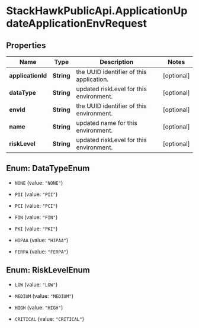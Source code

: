 # StackHawkPublicApi.ApplicationUpdateApplicationEnvRequest

## Properties

Name | Type | Description | Notes
------------ | ------------- | ------------- | -------------
**applicationId** | **String** | the UUID identifier of this application. | [optional] 
**dataType** | **String** | updated riskLevel for this environment. | [optional] 
**envId** | **String** | the UUID identifier of this environment. | [optional] 
**name** | **String** | updated name for this environment. | [optional] 
**riskLevel** | **String** | updated riskLevel for this environment. | [optional] 



## Enum: DataTypeEnum


* `NONE` (value: `"NONE"`)

* `PII` (value: `"PII"`)

* `PCI` (value: `"PCI"`)

* `FIN` (value: `"FIN"`)

* `PKI` (value: `"PKI"`)

* `HIPAA` (value: `"HIPAA"`)

* `FERPA` (value: `"FERPA"`)





## Enum: RiskLevelEnum


* `LOW` (value: `"LOW"`)

* `MEDIUM` (value: `"MEDIUM"`)

* `HIGH` (value: `"HIGH"`)

* `CRITICAL` (value: `"CRITICAL"`)




